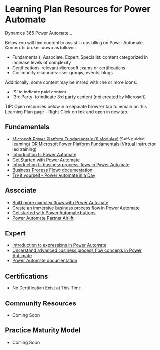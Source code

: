 # Learning Plan Resources for Power Automate

Dynamics 365 Power Automate...

Below you will find content to assist in upskilling on Power Automate.  Content is broken down as follows:

* Fundamentals, Associate, Expert, Specialist: content categorized in increase levels of complexity
* Certifications:  relevant Microsoft exams or certifications
* Community resources:  user groups, events, blogs

Additionally, some content may be mared with one or more icons:

* '$' to indicate paid content
* '3rd Party' to indicate 3rd party content (not created by Microsoft)

TIP:  Open resources below in a separate browser tab to remain on this Learning Plan page - Right-Click on link and open in new tab.

## Fundamentals

* [Microsoft Power Platform Fundamentals (8 Modules)](https://docs.microsoft.com/en-us/learn/paths/power-plat-fundamentals/) (Self-guided learning)
OR [Microsoft Power Platform Fundamentals](https://partner.microsoft.com/en-us/training/assets/collection/pl-900-microsoft-power-platform-fundamentals-1#/) (Virtual Instructor led training)
* [Introduction to Power Automate](https://docs.microsoft.com/en-us/learn/modules/introduction-power-automate/)
* [Get Started with Power Automate](https://docs.microsoft.com/en-us/learn/modules/get-started-flows/)
* [Introduction to business process flows in Power Automate](https://docs.microsoft.com/en-us/learn/modules/intro-business-process-flows/)
* [Business Process Flows documentation](https://docs.microsoft.com/en-us/power-automate/business-process-flows-overview)
* [Try it yourself - Power Automate in a Day](https://aka.ms/flowinaday)


## Associate

* [Build more complex flows with Power Automate](https://docs.microsoft.com/en-us/learn/modules/build-more-flows/)
* [Create an immersive business process flow in Power Automate](https://docs.microsoft.com/en-us/learn/modules/create-immersive-flow/)
* [Get started with Power Automate buttons](https://docs.microsoft.com/en-us/learn/paths/get-started-power-automate-buttons/)
* [Power Automate Partner Airlift](https://partner.microsoft.com/en-us/training/assets/collection/power-automate-partner-airlift#/)


## Expert
* [Introduction to expressions in Power Automate](https://docs.microsoft.com/en-us/learn/modules/introduction-expressions/)
* [Understand advanced business process flow concepts in Power Automate](https://docs.microsoft.com/en-us/learn/modules/advanced-business-process-flows/)
* [Power Automate documentation](https://docs.microsoft.com/en-us/power-automate/)

## Certifications

* No Certification Exist at This Time

## Community Resources

* Coming Soon

## Practice Maturity Model

* Coming Soon

   

